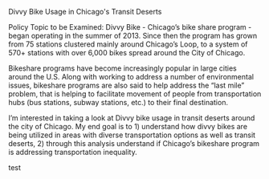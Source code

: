 Divvy Bike Usage in Chicago's Transit Deserts

Policy Topic to be Examined: 
Divvy Bike - Chicago’s bike share program - began operating in the summer of 2013. Since then the program has grown from 75 stations clustered mainly around Chicago’s Loop, to a system of 570+ stations with over 6,000 bikes spread around the City of Chicago. 

Bikeshare programs have become increasingly popular in large cities around the U.S. Along with working to address a number of environmental issues, bikeshare programs are also said to help address the “last mile” problem, that is helping to facilitate movement of people from transportation hubs (bus stations, subway stations, etc.) to their final destination. 

I’m interested in taking a look at Divvy bike usage in transit deserts around the city of Chicago. My end goal is to 1) understand how divvy bikes are being utilized in areas with diverse transportation options as well as transit deserts, 2) through this analysis understand if Chicago’s bikeshare program is addressing transportation inequality. 

test
